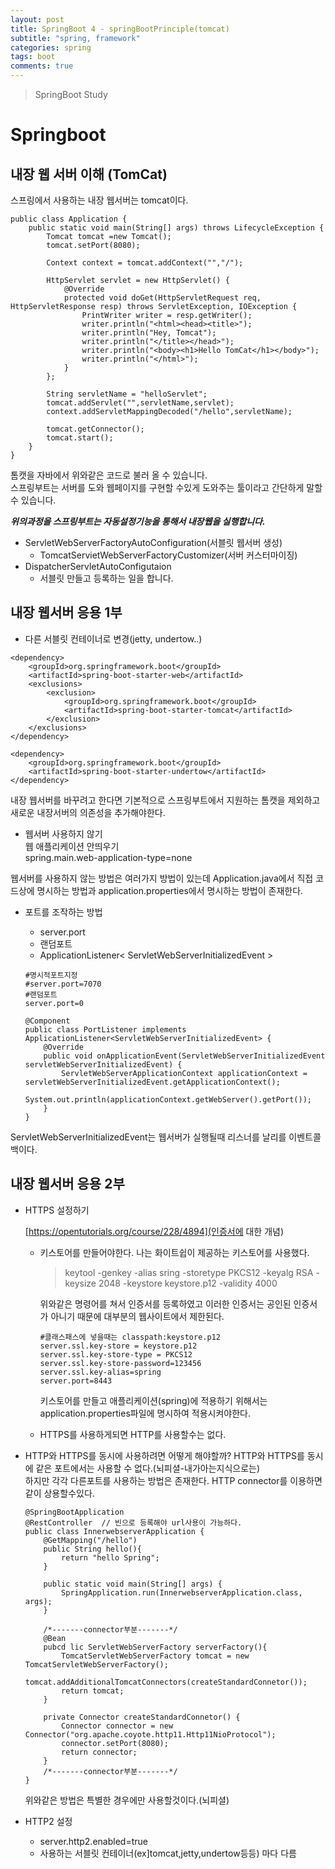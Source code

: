 ```yaml
---
layout: post
title: SpringBoot 4 - springBootPrinciple(tomcat)
subtitle: "spring, framework"
categories: spring
tags: boot
comments: true
---
```

> SpringBoot Study

# Springboot

## 내장 웹 서버 이해 (TomCat)
  스프링에서 사용하는 내장 웹서버는 tomcat이다. 

  ```
  public class Application {
      public static void main(String[] args) throws LifecycleException {
          Tomcat tomcat =new Tomcat();
          tomcat.setPort(8080);

          Context context = tomcat.addContext("","/");

          HttpServlet servlet = new HttpServlet() {
              @Override
              protected void doGet(HttpServletRequest req, HttpServletResponse resp) throws ServletException, IOException {
                  PrintWriter writer = resp.getWriter();
                  writer.println("<html><head><title>");
                  writer.println("Hey, Tomcat");
                  writer.println("</title></head>");
                  writer.println("<body><h1>Hello TomCat</h1></body>");
                  writer.println("</html>");
              }
          };

          String servletName = "helloServlet";
          tomcat.addServlet("",servletName,servlet);
          context.addServletMappingDecoded("/hello",servletName);

          tomcat.getConnector();
          tomcat.start();
      }
  }
  ```  
  톰캣을 자바에서 위와같은 코드로 불러 올 수 있습니다.  
  스프링부트는 서버를 도와 웹페이지를 구현할 수있게 도와주는 툴이라고 간단하게 말할 수 있습니다.  

  ***위의과정을 스프링부트는 자동설정기능을 통해서 내장웹을 실행합니다.***  

  * ServletWebServerFactoryAutoConfiguration(서블릿 웹서버 생성)
    * TomcatServietWebServerFactoryCustomizer(서버 커스터마이징)
  * DispatcherServletAutoConfigutaion
    * 서블릿 만들고 등록하는 일을 합니다.

## 내장 웹서버 응용 1부
  * 다른 서블릿 컨테이너로 변경(jetty, undertow..)  
  
  ```
  <dependency>
      <groupId>org.springframework.boot</groupId>
      <artifactId>spring-boot-starter-web</artifactId>
      <exclusions>
          <exclusion>
              <groupId>org.springframework.boot</groupId>
              <artifactId>spring-boot-starter-tomcat</artifactId>
          </exclusion>
      </exclusions>
  </dependency>

  <dependency>
      <groupId>org.springframework.boot</groupId>
      <artifactId>spring-boot-starter-undertow</artifactId>
  </dependency>  
  ```  
  
  내장 웹서버를 바꾸려고 한다면 기본적으로 스프링부트에서 지원하는 톰캣을 제외하고 새로운 내장서버의 의존성을 추가해야한다.

  * 웹서버 사용하지 않기   
  웹 애플리케이션 안띄우기    
  spring.main.web-application-type=none  

  웹서버를 사용하지 않는 방법은 여러가지 방법이 있는데 Application.java에서 직접 코드상에 명시하는 방법과 application.properties에서 명시하는 방법이 존재한다.

  * 포트를 조작하는 방법
    * server.port
    * 랜덤포트
    * ApplicationListener< ServletWebServerInitializedEvent >
    
    ```
    #명시적포트지정
    #server.port=7070
    #랜덤포트
    server.port=0
    ```

    ```
    @Component
    public class PortListener implements ApplicationListener<ServletWebServerInitializedEvent> {
        @Override
        public void onApplicationEvent(ServletWebServerInitializedEvent servletWebServerInitializedEvent) {
            ServletWebServerApplicationContext applicationContext = servletWebServerInitializedEvent.getApplicationContext();
            System.out.println(applicationContext.getWebServer().getPort());
        }
    }
    ```

  ServletWebServerInitializedEvent는 웹서버가 실행될때 리스너를 날리를 이벤트콜백이다. 

## 내장 웹서버 응용 2부
  * HTTPS 설정하기  
  
    [https://opentutorials.org/course/228/4894](인증서에 대한 개념)
    * 키스토어를 만들어야한다. 
      나는 화이트쉽이 제공하는 키스토어를 사용했다.
      >keytool -genkey  -alias sring  -storetype PKCS12  -keyalg RSA  -keysize 2048  -keystore keystore.p12  -validity 4000

      위와같은 명령어를 쳐서 인증서를 등록하였고 이러한 인증서는 공인된 인증서가 아니기 때문에 대부분의 웹사이트에서 제한된다. 

      ```
      #클래스패스에 넣을때는 classpath:keystore.p12
      server.ssl.key-store = keystore.p12
      server.ssl.key-store-type = PKCS12
      server.ssl.key-store-password=123456
      server.ssl.key-alias=spring
      server.port=8443      
      ```

      키스토어를 만들고 애플리케이션(spring)에 적용하기 위해서는 application.properties파일에 명시하여 적용시켜야한다.

    * HTTPS를 사용하게되면 HTTP를 사용할수는 없다.

  * HTTP와 HTTPS를 동시에 사용하려면 어떻게 해야할까?
    HTTP와 HTTPS를 동시에 같은 포트에서는 사용할 수 없다.(뇌피셜-내가아는지식으로는)  
    하지만 각각 다른포트를 사용하는 방법은 존재한다. HTTP connector를 이용하면 같이 상용할수있다. 

    ```
    @SpringBootApplication
    @RestController  // 빈으로 등록해야 url사용이 가능하다.
    public class InnerwebserverApplication {
        @GetMapping("/hello")
        public String hello(){
            return "hello Spring";
        }

        public static void main(String[] args) {
            SpringApplication.run(InnerwebserverApplication.class, args);
        }

        /*-------connector부분-------*/
        @Bean
        pubcd lic ServletWebServerFactory serverFactory(){
            TomcatServletWebServerFactory tomcat = new TomcatServletWebServerFactory();
            tomcat.addAdditionalTomcatConnectors(createStandardConnetor());
            return tomcat;
        }

        private Connector createStandardConnetor() {
            Connector connector = new Connector("org.apache.coyote.http11.Http11NioProtocol");
            connector.setPort(8080);
            return connector;
        }
        /*-------connector부분-------*/
    }
    ```
    
    위와같은 방법은 특별한 경우에만 사용할것이다.(뇌피셜)

  * HTTP2 설정
    * server.http2.enabled=true
    * 사용하는 서블릿 컨테이너(ex]tomcat,jetty,undertow등등) 마다 다름
